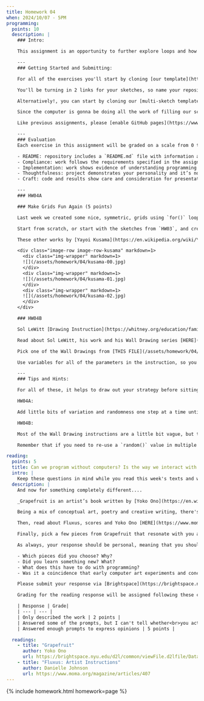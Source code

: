 ```yaml
---
title: Homework 04
when: 2024/10/07 - 5PM
programming:
  points: 10
  description: |
    ### Intro:

    This assignment is an opportunity to further explore loops and how to repeat simple commands so many times that the resulting visuals seem random and chaotic. Sometimes the result of a loop is something repetitive, while other times the actions are repetitive, but the result is unpredictable.

    ---
    ### Getting Started and Submitting:

    For all of the exercises you'll start by cloning [our template](https://github.com/DM-GY-6063-2024F-B/p5js-template) and setting up our GitHub app to pull (download) our repo and then push (upload) the results.

    You'll be turning in 2 links for your sketches, so name your repositories `HW04A` and `HW04B`.

    Alternatively!, you can start by cloning our [multi-sketch template](https://github.com/DM-GY-6063-2024F-B/p5js-multi-sketch-template) into a single repository called `HW04`.

    Since the computer is gonna be doing all the work of filling our screen, please use: `createCanvas(windowWidth, windowHeight)`.

    Like previous assignments, please [enable GitHub pages](https://www.youtube.com/watch?v=DqjPr7auwdY) on your GitHub repos and use [Brightspace](https://brightspace.nyu.edu/d2l/home/407563) to submit GitHub links to all of your HW04 repositories.

    ---
    ### Evaluation
    Each exercise in this assignment will be graded on a scale from 0 to 5, taking the following criteria into account:

    - README: repository includes a `README.md` file with information about the design process.
    - Compliance: work follows the requirements specified in the assignment description.
    - Implementation: work shows evidence of understanding programming concepts and you are fully using them to express your ideas.
    - Thoughtfulness: project demonstrates your personality and it’s not a straightforward re-implementation of someone else’s idea.
    - Craft: code and results show care and consideration for presentation and professionalism, and work doesn’t look like it was rushed.

    ---
    ### HW04A

    ### Make Grids Fun Again (5 points)

    Last week we created some nice, symmetric, grids using `for()` loops. This week we are going to create non-regular patterns with variations and randomness.

    Start from scratch, or start with the sketches from `HW03`, and create grid patterns using `for()` loops. Once you have a nice gridded design going, start adding random variations to your shapes's size, location, color, type, etc. until the underlying grid disappears in the randomness of the design.

    These other works by [Yayoi Kusama](https://en.wikipedia.org/wiki/Yayoi_Kusama) are here as inspiration. They are hard to replicate, but can give you some ideas for creating controlled unpredictability:

    <div class="image-row image-row-kusama" markdown=1>
      <div class="img-wrapper" markdown=1>
      ![](/assets/homework/04/kusama-00.jpg)
      </div>
      <div class="img-wrapper" markdown=1>
      ![](/assets/homework/04/kusama-01.jpg)
      </div>
      <div class="img-wrapper" markdown=1>
      ![](/assets/homework/04/kusama-02.jpg)
      </div>
    </div>

    ### HW04B

    Sol LeWitt [Drawing Instruction](https://whitney.org/education/families/kids-art-challenge/sol-lewitt) (5 points)

    Read about Sol LeWitt, his work and his Wall Drawing series [HERE](https://publicdelivery.org/sol-lewitt-wall-drawings/).

    Pick one of the Wall Drawings from [THIS FILE](/assets/homework/04/wall-drawings.json){:target="_blank"} (or elsewhere) and recreate it with p5.js using `for()` loops and `random()`.

    Use variables for all of the parameters in the instruction, so you can easily extend and modify the drawing by adjusting the code. For example, define the number of points or lines in the instruction as a variable, and experiment by changing its value to 90, 100, 1000, etc.

    ---
    ### Tips and Hints:

    For all of these, it helps to draw out your strategy before sitting down to write any code. Can you break the problem up into smaller problems? Is there a logical order for the steps that have to be carried out by the computer? Can the visuals be drawn using smaller and simpler routines or do they have to be drawn at once?

    HW04A:

    Add little bits of variation and randomness one step at a time until the shapes look irregular. This is better than starting with every variable being random and then not knowing which parameters are responsible for each shape.

    HW04B:

    Most of the Wall Drawing instructions are a little bit vague, but that's part of the beauty of these pieces by [Sol LeWitt](https://en.wikipedia.org/wiki/Sol_LeWitt). For instructions that require connecting points, it's never clear if each point has to be connected to every other point, or if each point is just connected to one other point, or something else in between. Also... "non-straight line" is open to interpretation. Is it a curve? a wavy line? an arc? All of these?

    Remember that if you need to re-use a `random()` value in multiple places (to draw points and lines at the same random locations, for example), you have to assign it to a variable.

reading:
  points: 5
  title: Can we program without computers? Is the way we interact with computers and organize data while programming an oversimplification of our own cognitive capabilities? Or does this kind of thinking point to larger truths about how we build complex ideas from simple ones?
  intro: |
    Keep these questions in mind while you read this week's texts and write your 200-word response:
  description: |
    And now for something completely different....

    _Grapefruit is an artist’s book written by [Yoko Ono](https://en.wikipedia.org/wiki/Yoko_Ono), originally published in 1964. It has become famous as an early example of conceptual art, containing a series of “event scores” that replace the physical work of art with instructions that an individual may, or may not, wish to enact. ([Monoskop: Grapefruit](https://monoskop.org/log/?p=6923))_

    Being a mix of conceptual art, poetry and creative writing, there's no right way to read Grapefruit. Flip/Scroll through the book to get a sense of it's tone and style.

    Then, read about Fluxus, scores and Yoko Ono [HERE](https://www.moma.org/magazine/articles/407).

    Finally, pick a few pieces from Grapefruit that resonate with you and write about them.

    As always, your response should be personal, meaning that you should be expressing your views and opinions about the text and not just summarizing it. You can use the following rubric to guide your response:

    - Which pieces did you choose? Why?
    - Did you learn something new? What?
    - What does this have to do with programming?
    - Was it a coincidence that early computer art experiments and conceptual art were happening around the same place and time?

    Please submit your response via [Brightspace](https://brightspace.nyu.edu/d2l/home/407563).

    Grading for the reading response will be assigned following these considerations:

    | Response | Grade|
    | --- | --- |
    | Only described the work | 2 points |
    | Answered some of the prompts, but I can't tell whether<br>you actually read about FLUXUS or what you thought | 3 points |
    | Answered enough prompts to express opinions | 5 points |

  readings:
    - title: "Grapefruit"
      author: Yoko Ono
      url: https://brightspace.nyu.edu/d2l/common/viewFile.d2lfile/Database/MjY0MjgyNDI/ono_grapefruit.pdf?ou=407563
    - title: "Fluxus: Artist Instructions"
      author: Danielle Johnson
      url: https://www.moma.org/magazine/articles/407
---
```

{% include homework.html homework=page %}

<script src="{{ site.baseurl }}/assets/simplelightbox/simple-lightbox.min.js"></script>
<script src="{{ site.baseurl }}/js/lightbox.js"></script>
